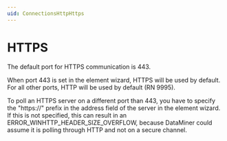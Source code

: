 ```yaml
---
uid: ConnectionsHttpHttps
---
```


# HTTPS

The default port for HTTPS communication is 443.

When port 443 is set in the element wizard, HTTPS will be used by default. For all other ports, HTTP will be used by default (RN 9995).

To poll an HTTPS server on a different port than 443, you have to specify the "https://" prefix in the address field of the server in the element wizard. If this is not specified, this can result in an ERROR_WINHTTP_HEADER_SIZE_OVERFLOW, because DataMiner could assume it is polling through HTTP and not on a secure channel.
